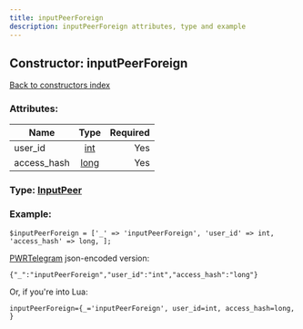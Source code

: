 ```yaml
---
title: inputPeerForeign
description: inputPeerForeign attributes, type and example
---
```

## Constructor: inputPeerForeign  
[Back to constructors index](index.md)



### Attributes:

| Name     |    Type       | Required |
|----------|:-------------:|---------:|
|user\_id|[int](../types/int.md) | Yes|
|access\_hash|[long](../types/long.md) | Yes|



### Type: [InputPeer](../types/InputPeer.md)


### Example:

```
$inputPeerForeign = ['_' => 'inputPeerForeign', 'user_id' => int, 'access_hash' => long, ];
```  

[PWRTelegram](https://pwrtelegram.xyz) json-encoded version:

```
{"_":"inputPeerForeign","user_id":"int","access_hash":"long"}
```


Or, if you're into Lua:  


```
inputPeerForeign={_='inputPeerForeign', user_id=int, access_hash=long, }

```



